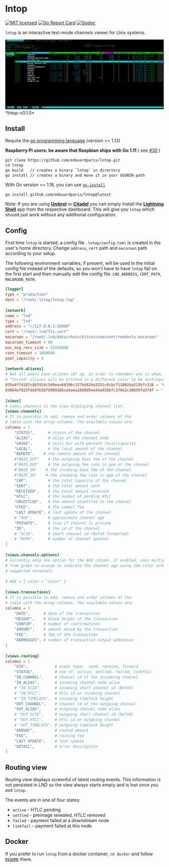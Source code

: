 # lntop

[![MIT licensed](https://img.shields.io/badge/license-MIT-blue.svg)](https://github.com/edouardparis/lntop/blob/master/LICENSE)
[![Go Report Card](https://goreportcard.com/badge/github.com/edouardparis/lntop)](https://goreportcard.com/report/github.com/edouardparis/lntop)
[![Godoc](https://godoc.org/github.com/edouardparis/lntop?status.svg)](https://godoc.org/github.com/edouardparis/lntop)

`lntop` is an interactive text-mode channels viewer for Unix systems.

 <img src="lntop-v0.1.0.png">
 *lntop-v0.1.0*

## Install

Require the [go programming language](https://golang.org/) (version >= 1.13)

**Raspberry Pi users: be aware that Raspbian ships with Go 1.11** ( see
[#30](https://github.com/edouardparis/lntop/issues/30) )

```
git clone https://github.com/edouardparis/lntop.git
cd lntop
go build   // creates a binary `lntop` in directory
go install // creates a binary and move it in your $GOBIN path

```

With Go version >= 1.16, you can use [`go-install`](https://golang.org/ref/mod#go-install)

```
go install github.com/edouardparis/lntop@latest
```

Note: If you are using [**Umbrel**](https://getumbrel.com) or [**Citadel**](https://runcitadel.space) you can simply install the [**Lightning Shell**](https://lightningshell.app) app from the respective dashboard. This will give you `lntop` which should just work without any additional configuration.

## Config

First time `lntop` is started, a config file `.lntop/config.toml` is created in the user's home directory. Change `address`, `cert` path and `macaroon` path according to your setup.

The following environment variables, if present, will be used in the initial config file instead of the defaults, so you won't have to have `lntop` fail on the first start and then manually edit the config file: `LND_ADDRESS`, `CERT_PATH`, `MACAROON_PATH`.

```toml
[logger]
type = "production"
dest = "/root/.lntop/lntop.log"

[network]
name = "lnd"
type = "lnd"
address = "//127.0.0.1:10009"
cert = "/root/.lnd/tls.cert"
macaroon = "/root/.lnd/data/chain/bitcoin/mainnet/readonly.macaroon"
macaroon_timeout = 60
max_msg_recv_size = 52428800
conn_timeout = 1000000
pool_capacity = 4

[network.aliases]
# Not all peers have aliases set up. In order to remember who is whom, pubkeys can be annotated.
# "Forced" aliases will be printed in a different color to be distinguished from network advertised aliases.
035e4ff418fc8b5554c5d9eea66396c227bd429a3251c8cbc711002ba215bfc226 = "Wallet of Satoshi"
03864ef025fde8fb587d989186ce6a4a186895ee44a926bfc370e2c366597a3f8f = "-=[ACINQ]=-"

[views]
# views.channels is the view displaying channel list.
[views.channels]
# It is possible to add, remove and order columns of the
# table with the array columns. The available values are:
columns = [
	"STATUS",      # status of the channel
	"ALIAS",       # alias of the channel node
	"GAUGE",       # ascii bar with percent local/capacity
	"LOCAL",       # the local amount of the channel
	"REMOTE",    # the remote amount of the channel
	#"BASE_OUT"    # the outgoing base fee of the channel
	#"RATE_OUT"    # the outgoing fee rate in ppm of the channel
	#"BASE_IN"    # the incoming base fee of the channel
	#"RATE_IN"    # the incoming fee rate in ppm of the channel
	"CAP",         # the total capacity of the channel
	"SENT",        # the total amount sent
	"RECEIVED",    # the total amount received
	"HTLC",        # the number of pending HTLC
	"UNSETTLED",   # the amount unsettled in the channel
	"CFEE",        # the commit fee
	"LAST UPDATE", # last update of the channel
	# "AGE",       # approximate channel age
	"PRIVATE",     # true if channel is private
	"ID",          # the id of the channel
	# "SCID",      # short channel id (BxTxO formatted)
	# "NUPD",      # number of channel updates
]

[views.channels.options]
# Currently only one option for the AGE column. If enabled, uses multiple colors
# from green to orange to indicate the channel age using 256 color scheme in
# supported terminals

# AGE = { color = "color" }

[views.transactions]
# It is possible to add, remove and order columns of the
# table with the array columns. The available values are:
columns = [
	"DATE",      # date of the transaction
	"HEIGHT",    # block height of the transaction
	"CONFIR",    # number of confirmations
	"AMOUNT",    # amount moved by the transaction
	"FEE",       # fee of the transaction
	"ADDRESSES", # number of transaction output addresses
]

[views.routing]
columns = [
	"DIR",            # event type:  send, receive, forward
	"STATUS",         # one of: active, settled, failed, linkfail
	"IN_CHANNEL",     # channel id of the incomming channel
	"IN_ALIAS",       # incoming channel node alias
	# "IN_SCID",      # incoming short channel id (BxTxO)
	# "IN_HTLC",      # htlc id on incoming channel
	# "IN_TIMELOCK",  # incoming timelock height
	"OUT_CHANNEL",    # channel id of the outgoing channel
	"OUT_ALIAS",      # outgoing channel node alias
	# "OUT_SCID",     # outgoing short channel id (BxTxO)
	# "OUT_HTLC",     # htlc id on outgoing channel
	# "OUT_TIMELOCK", # outgoing timelock height
	"AMOUNT",         # routed amount
	"FEE",            # routing fee
	"LAST UPDATE",    # last update
	"DETAIL",         # error description
]
```

## Routing view

Routing view displays screenful of latest routing events. This information
is not persisted in LND so the view always starts empty and is lost once
you exit `lntop`.

The events are in one of four states:

* `active` - HTLC pending
* `settled` - preimage revealed, HTLC removed
* `failed` - payment failed at a downstream node
* `linkfail` - payment failed at this node

## Docker

If you prefer to run `lntop` from a docker container, `cd docker` and follow [`README`](docker/README.md) there.
